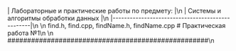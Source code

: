 | Лабораторные и практические работы по предмету: |\n
|       Системы и алгоритмы обработки данных      |\n
|-------------------------------------------------|\n
\n
find.h, find.cpp, findName.h, findName.cpp # Практическая работа №1\n
\n
###################################################\n
